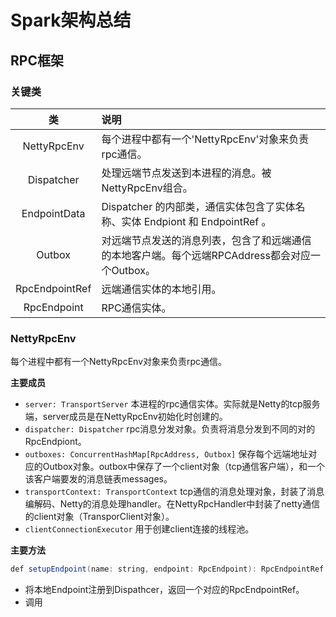 # Spark架构总结
## RPC框架

### 关键类
|	类			|说明											|
|:--------------:|:----------------------------------------------|
| NettyRpcEnv 	| 每个进程中都有一个'NettyRpcEnv'对象来负责rpc通信。	|
| Dispatcher	| 处理远端节点发送到本进程的消息。被NettyRpcEnv组合。	|
| EndpointData | Dispatcher 的内部类，通信实体包含了实体名称、实体 Endpiont 和 EndpointRef 。|
| Outbox | 对远端节点发送的消息列表，包含了和远端通信的本地客户端。每个远端RPCAddress都会对应一个Outbox。|
| RpcEndpointRef | 远端通信实体的本地引用。|
| RpcEndpoint | RPC通信实体。|

### NettyRpcEnv
每个进程中都有一个NettyRpcEnv对象来负责rpc通信。

__主要成员__
* `server: TransportServer` 本进程的rpc通信实体。实际就是Netty的tcp服务端，server成员是在NettyRpcEnv初始化时创建的。
* `dispatcher: Dispatcher` rpc消息分发对象。负责将消息分发到不同的对的RpcEndpiont。
* `outboxes: ConcurrentHashMap[RpcAddress, Outbox]` 保存每个远端地址对应的Outbox对象。outbox中保存了一个client对象（tcp通信客户端），和一个该客户端要发的消息链表messages。
* `transportContext: TransportContext` tcp通信的消息处理对象，封装了消息编解码、Netty的消息处理handler。在NettyRpcHandler中封装了netty通信的client对象（TransporClient对象）。
* `clientConnectionExecutor` 用于创建client连接的线程池。

__主要方法__
```java
def setupEndpoint(name: string, endpoint: RpcEndpoint): RpcEndpointRef
```
* 将本地Endpoint注册到Dispathcer，返回一个对应的RpcEndpointRef。
* 调用

